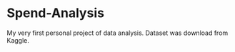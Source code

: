 # Spend-Analysis
My very first personal project of data analysis. Dataset was download from Kaggle.
